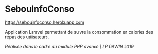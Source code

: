 # SebouInfoConso

https://sebouinfoconso.herokuapp.com

Application Laravel permettant de suivre la consommation en calories des repas des utilisateurs.

*Réalisée dans le cadre du module PHP avancé | LP DAWIN 2019*